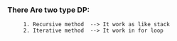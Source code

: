 ### There Are two type DP:

         1. Recursive method  --> It work as like stack
         2. Iterative method  --> It work in for loop

